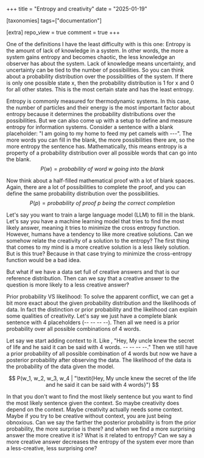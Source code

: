 +++
title = "Entropy and creativity"
date = "2025-01-19"

[taxonomies]
tags=["documentation"]

[extra]
repo_view = true
comment = true
+++

One of the definitions I have the least difficulty with is this one: Entropy is the amount of lack of knowledge in a system. In other words, the more a system gains entropy and becomes chaotic, the less knowledge an observer has about the system. Lack of knowledge means uncertainty, and uncertainty can be tied to the number of possibilities. So you can think about a probability distribution over the possibilities of the system. If there is only one possible state x, then the probability distribution is 1 for x and 0 for all other states. This is the most certain state and has the least entropy.

Entropy is commonly measured for thermodynamic systems. In this case, the number of particles and their energy is the most important factor about entropy because it determines the probability distributions over the possibilities. But we can also come up with a setup to define and measure entropy for information systems. Consider a sentence with a blank placeholder: "I am going to my home to feed my pet camels with ---". The more words you can fill in the blank, the more possibilities there are, so the more entropy the sentence has. Mathematically, this means entropy is a property of a probability distribution over all possible words that can go into the blank.
$$
P(w) = \textit{probability of word w going into the blank}
$$

Now think about a half-filled mathematical proof with a lot of blank spaces. Again, there are a lot of possibilities to complete the proof, and you can define the same probability distribution over the possibilities.
$$
P(p) = \textit{probability of proof p being the correct completion}
$$

Let's say you want to train a large language model (LLM) to fill in the blank. Let's say you have a machine learning model that tries to find the most likely answer, meaning it tries to minimize the cross entropy function. However, humans have a tendency to like more creative solutions. Can we somehow relate the creativity of a solution to the entropy? The first thing that comes to my mind is a more creative solution is a less likely solution. But is this true? Because in that case trying to minimize the cross-entropy function would be a bad idea.

But what if we have a data set full of creative answers and that is our reference distribution. Then can we say that a creative answer to the question is more likely to a less creative answer?


Prior probability VS likelihood:
To solve the apparent conflict, we can get a bit more exact about the given probability distribution and the likelihoods of data. In fact the distinction or prior probability and the likelihood can explain some qualities of creativity. Let's say we just have a complete blank sentence with 4 placeholders (-- -- -- --). Then all we need is a prior probability over all possible combinations of 4 words. 

Let say we start adding context to it. Like , "Hey, My uncle knew the secret of life and he said it can be said with 4 words.  -- -- -- --." Then we still have a prior probability of all possible combination of 4 words but now we have a posterior probability  after observing the data. The likelihood of the data is the probability of the data given the model. 

$$
P(w_1, w_2, w_3, w_4 | "\textit{Hey, My uncle knew the secret of the life and he said it can be said with 4 words}")
$$

In that you don't want to find the most likely sentence but you want to find the most likely sentence given the context. So maybe creativity does depend on the context. Maybe creativity actually needs some context. Maybe if you try to be creative without context, you are just being obnoxious. 
Can we say the farther the posterior probability is from the prior probability, the more surprise is there? and when we find a more surprising answer the more creative it is? What is it related to entropy? Can we say a more creative answer decreases the entropy of the system ever more than a less-creative, less surprising one?

